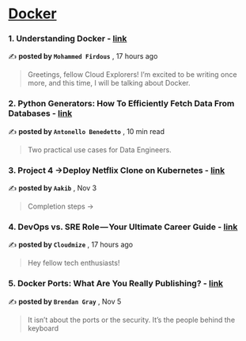
<h1><a href=https://medium.com/tag/docker/recommended target="_blank" rel="noopener noreferrer">Docker</a></h1>
<h3>1. Understanding Docker - <a href=https://medium.com/@mohammedfirdousaraoye/understanding-docker-fdfc1edf3bbd?source=tag_recommended_feed---------0-84----------docker----------bb6ec608_8d37_45b3_9fce_ab24d7504611------- target="_blank" rel="noopener noreferrer">link</a></h3>

✍️ **posted by `Mohammed Firdous`** <date> , 17 hours ago</date>

<blockquote>Greetings, fellow Cloud Explorers! I’m excited to be writing once more, and this time, I will be talking about Docker.</blockquote>

<h3>2. Python Generators: How To Efficiently Fetch Data From Databases - <a href=https://medium.com/gitconnected/python-generators-how-to-efficiently-fetch-data-from-databases-25f1947f56c0?source=tag_recommended_feed---------1-107----------docker----------bb6ec608_8d37_45b3_9fce_ab24d7504611------- target="_blank" rel="noopener noreferrer">link</a></h3>

✍️ **posted by `Antonello Benedetto`** <date> , 10 min read</date>

<blockquote>Two practical use cases for Data Engineers.</blockquote>

<h3>3. Project 4 →Deploy Netflix Clone on Kubernetes - <a href=https://medium.com/@aakibkhan1/project-4-deploy-netflix-clone-on-kubernetes-9ae6091b88bd?source=tag_recommended_feed---------2-85----------docker----------bb6ec608_8d37_45b3_9fce_ab24d7504611------- target="_blank" rel="noopener noreferrer">link</a></h3>

✍️ **posted by `Aakib`** <date> , Nov 3</date>

<blockquote>Completion steps →</blockquote>

<h3>4. DevOps vs. SRE Role — Your Ultimate Career Guide - <a href=https://medium.com/@cloudmize/devops-vs-sre-role-your-ultimate-career-guide-cf1c3965be13?source=tag_recommended_feed---------3-84----------docker----------bb6ec608_8d37_45b3_9fce_ab24d7504611------- target="_blank" rel="noopener noreferrer">link</a></h3>

✍️ **posted by `Cloudmize`** <date> , 17 hours ago</date>

<blockquote>Hey fellow tech enthusiasts!</blockquote>

<h3>5. Docker Ports: What Are You Really Publishing? - <a href=https://medium.com/@caring_lion_hedgehog_829/docker-ports-what-are-you-really-publishing-df473669093c?source=tag_recommended_feed---------4-107----------docker----------bb6ec608_8d37_45b3_9fce_ab24d7504611------- target="_blank" rel="noopener noreferrer">link</a></h3>

✍️ **posted by `Brendan Gray`** <date> , Nov 5</date>

<blockquote>It isn’t about the ports or the security. It’s the people behind the keyboard</blockquote>

